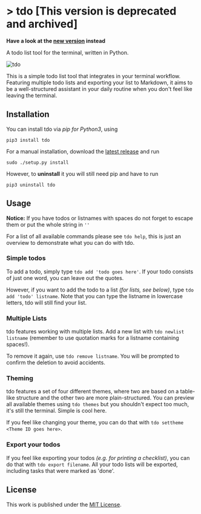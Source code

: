 # > tdo \[This version is deprecated and archived\] 

**Have a look at the [new version](https://github.com/tdolist/tdo) instead**

A todo list tool for the terminal, written in Python.

![tdo](https://cloud.githubusercontent.com/assets/6068259/11023461/b922d256-8679-11e5-8d27-299fa328763f.gif)

This is a simple todo list tool that integrates in your terminal workflow.  
Featuring multiple todo lists and exporting your list to Markdown, it aims to be a well-structured assistant in your daily routine when you don't feel like leaving the terminal.

## Installation

You can install tdo via _pip for Python3_, using  
```
pip3 install tdo
```

For a manual installation, download the [latest release](https://github.com/tdolist/tdo/releases/latest) and run
```
sudo ./setup.py install
```

However, to __uninstall__ it you will still need pip and have to run
```
pip3 uninstall tdo
```

## Usage

__Notice:__ If you have todos or listnames with spaces do not forget to escape them or put the whole string in `''`

For a list of all available commands please see `tdo help`, this is just an overview to demonstrate what you can do with tdo.

### Simple todos
To add a todo, simply type `tdo add 'todo goes here'`. If your todo consists of just one word, you can leave out the quotes.

However, if you want to add the todo to a list _(for lists, see below)_, type `tdo add 'todo' listname`. Note that you can type the listname in lowercase letters, tdo will still find your list.

### Multiple Lists
tdo features working with multiple lists. Add a new list with `tdo newlist listname` (remember to use quotation marks for a listname containing spaces!).

To remove it again, use `tdo remove listname`. You will be prompted to confirm the deletion to avoid accidents.

### Theming
tdo features a set of four different themes, where two are based on a table-like structure and the other two are more plain-structured.
You can preview all available themes using `tdo themes` but you shouldn't expect too much, it's still the terminal. Simple is cool here.  

If you feel like changing your theme, you can do that with `tdo settheme <Theme ID goes here>`.

### Export your todos
If you feel like exporting your todos _(e.g. for printing a checklist)_, you can do that with `tdo export filename`. All your todo lists will be exported, including tasks that were marked as 'done'.

## License

This work is published under the [MIT License](LICENSE.txt).
